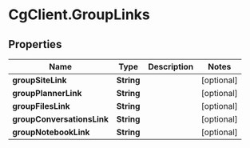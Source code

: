 # CgClient.GroupLinks

## Properties

Name | Type | Description | Notes
------------ | ------------- | ------------- | -------------
**groupSiteLink** | **String** |  | [optional] 
**groupPlannerLink** | **String** |  | [optional] 
**groupFilesLink** | **String** |  | [optional] 
**groupConversationsLink** | **String** |  | [optional] 
**groupNotebookLink** | **String** |  | [optional] 


